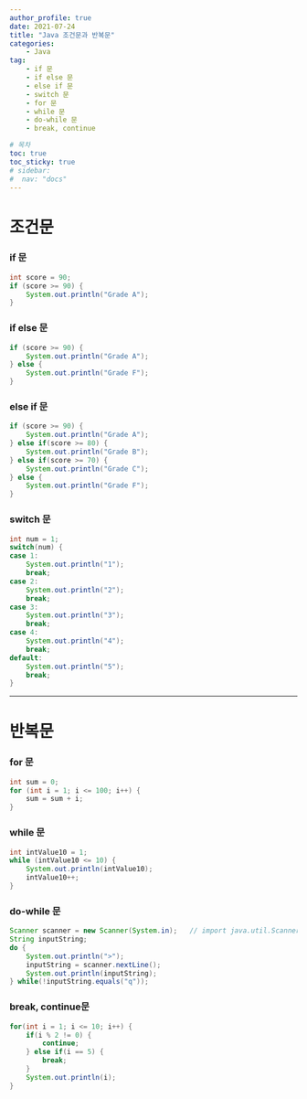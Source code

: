 ```yaml
---
author_profile: true
date: 2021-07-24
title: "Java 조건문과 반복문"
categories: 
    - Java
tag: 
    - if 문
    - if else 문
    - else if 문
    - switch 문
    - for 문
    - while 문
    - do-while 문
    - break, continue

# 목차
toc: true  
toc_sticky: true 
# sidebar:
#  nav: "docs"
---
```


# 조건문

### if 문

```java
int score = 90;
if (score >= 90) {
    System.out.println("Grade A");
}
```

### if else 문

```java
if (score >= 90) {
    System.out.println("Grade A");
} else {
    System.out.println("Grade F");
}
```

### else if 문

```java
if (score >= 90) {
    System.out.println("Grade A");
} else if(score >= 80) {
    System.out.println("Grade B");
} else if(score >= 70) {
    System.out.println("Grade C");
} else {
    System.out.println("Grade F");
}
```

### switch 문

```java
int num = 1;
switch(num) {
case 1:
    System.out.println("1");
    break;
case 2:
    System.out.println("2");
    break;
case 3:
    System.out.println("3");
    break;
case 4:
    System.out.println("4");
    break;
default:
    System.out.println("5");
    break;
}
```

---

# 반복문

### for 문

```java
int sum = 0;
for (int i = 1; i <= 100; i++) {
    sum = sum + i;
}
```

### while 문

```java
int intValue10 = 1;
while (intValue10 <= 10) {
    System.out.println(intValue10);
    intValue10++;
}
```

### do-while 문

```java
Scanner scanner = new Scanner(System.in);	// import java.util.Scanner;
String inputString;
do {
    System.out.println(">");
    inputString = scanner.nextLine();
    System.out.println(inputString);
} while(!inputString.equals("q"));
```

### break, continue문

```java
for(int i = 1; i <= 10; i++) {
    if(i % 2 != 0) {
        continue;
    } else if(i == 5) {
        break;
    }
    System.out.println(i);
}
```
